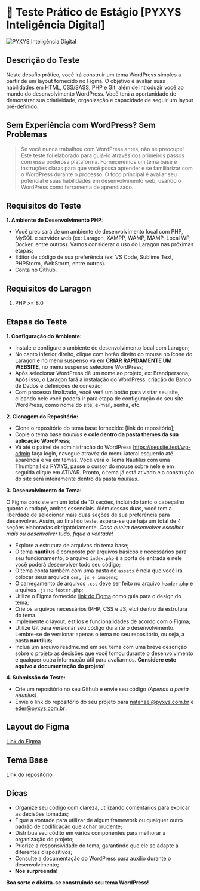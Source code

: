 
# 🚀 Teste Prático de Estágio [PYXYS Inteligência Digital]

![PYXYS Inteligência Digital](https://pyxys.com.br/wp-content/uploads/2022/12/pyxys.png)

## Descrição do Teste

Neste desafio prático, você irá construir um tema WordPress simples a partir de um layout fornecido no Figma. O objetivo é avaliar suas habilidades em HTML, CSS/SASS, PHP e Git, além de introduzir você ao mundo do desenvolvimento WordPress. Você terá a oportunidade de demonstrar sua criatividade, organização e capacidade de seguir um layout pré-definido.

## Sem Experiência com WordPress? Sem Problemas

> Se você nunca trabalhou com WordPress antes, não se preocupe! Este teste foi elaborado para guiá-lo através dos primeiros passos com essa poderosa plataforma. Forneceremos um tema base e instruções claras para que você possa aprender e se familiarizar com o WordPress durante o processo. O foco principal é avaliar seu potencial e suas habilidades em desenvolvimento web, usando o WordPress como ferramenta de aprendizado.

## Requisitos do Teste

**1. Ambiente de Desenvolvimento PHP:**

* Você precisará de um ambiente de desenvolvimento local com PHP, MySQL e servidor web (ex: Laragon, XAMPP, WAMP, MAMP, Local WP, Docker, entre outros). Vamos considerar o uso do Laragon nas próximas etapas;
* Editor de código de sua preferência (ex: VS Code, Sublime Text, PHPStorm, WebStorm, entre outros).
* Conta no Github.

## Requisitos do Laragon

1. PHP >= 8.0

## Etapas do Teste

**1. Configuração do Ambiente:**

* Instale e configure o ambiente de desenvolvimento local com Laragon;
* No canto inferior direito, clique com botão direito do mouse no ícone do Laragon e no menu suspenso vá em **CRIAR RAPIDAMENTE UM WEBSITE**, no menu suspenso selecione WordPress;
* Após selecionar WordPress dê um nome ao projeto, ex: Brandpersona; Após isso, o Laragon fará a instalação do WordPress, criação do Banco de Dados e definições de conexão;
* Com processo finalizado, você verá um botão para visitar seu site, clicando nele você poderá ir para etapa de configuração do seu site WordPress, como nome do site, e-mail, senha, etc.

**2. Clonagem do Repositório:**

* Clone o repositório do tema base fornecido: [link do repositório];
* Copie o tema base *nautilus* e **cole dentro da pasta themes da sua aplicação WordPress**;
* Vá até o painel de administração do WordPress <https://seusite.test/wp-admin> faça login, navegue atravéz do menu lateral esquerdo até aparência e vá em temas. Você verá o Tema Nautilus com uma Thumbnail da PYXYS, passe o cursor do mouse sobre nele e em seguida clique em ATIVAR. Pronto, o tema já está ativado e a construção do site será inteiramente dentro da pasta *nautilus*.

**3. Desenvolvimento do Tema:**

O Figma consiste em um total de 10 seções, incluindo tanto o cabeçalho quanto o rodapé, ambos essenciais. Além dessas duas, você tem a liberdade de selecionar mais duas seções de sua preferência para desenvolver. Assim, ao final do teste, espera-se que haja um total de 4 seções elaboradas obrigatóriamente. *Caso queira desenvolver escolher mais ou desenvolver tudo, fique a vontade!*

* Explore a estrutura de arquivos do tema base;
* O tema **nautilus** é composto por arquivos básicos e necessários para seu funcionamento, o arquivo `index.php` é a porta de entrada e nele você poderá desenvolver todo seu código;
* O tema conta também com uma pasta de `assets` é nela que você irá colocar seus arquivos `css, js e imagens`;
* O carregamento de arquivos `.css` deve ser feito no arquivo `header.php` e arquivos `.js` no `footer.php`;
* Utilize o Figma fornecido [link do Figma](https://www.figma.com/design/tNU4PTfBgFScCB3nxmg4WP/Brand-Persona---Desktop?node-id=0%3A1&t=6w1ECTV06oWTdBkp-1) como guia para o design do tema;
* Crie os arquivos necessários (PHP, CSS e JS, etc) dentro da estrutura do tema.
* Implemente o layout, estilos e funcionalidades de acordo com o Figma;
* Utilize Git para versionar seu código durante o desenvolvimento. Lembre-se de versionar apenas o tema no seu repositório, ou seja, a pasta **nautilus**;
* Inclua um arquivo readme.md em seu tema com uma breve descrição sobre o projeto as decisões que você tomou durante o desenvolvimento e qualquer outra informação útil para avaliarmos. **Considere este aquivo a documentação do projeto!**

**4. Submissão do Teste:**

* Crie um repositório no seu Github e envie seu código *(Apenas a pasta nautilus)*.
* Envie o link do repositório do seu projeto para <natanael@pyxys.com.br> e <eder@pyxys.com.br> .

## Layout do Figma

[Link do Figma](https://www.figma.com/design/tNU4PTfBgFScCB3nxmg4WP/Brand-Persona---Desktop?node-id=0%3A1&t=6w1ECTV06oWTdBkp-1)

## Tema Base

[Link do repositório](https://bitbucket.org/pyxys-projects/teste-pratico-de-estagio/src/main/)

## Dicas

* Organize seu código com clareza, utilizando comentários para explicar as decisões tomadas;
* Fique a vontade para utilizar de algum framework ou qualquer outro padrão de codificação que achar prudente;
* Distribua seu códito em vários componentes para melhorar a organização do projeto;
* Priorize a responsividade do tema, garantindo que ele se adapte a diferentes dispositivos;
* Consulte a documentação do WordPress para auxílio durante o desenvolvimento;
* **Nos surpreenda!**

**Boa sorte e divirta-se construindo seu tema WordPress!**
